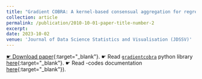 ```yaml
---
title: "Gradient COBRA: A kernel-based consensual aggregation for regression"
collection: article
permalink: /publication/2010-10-01-paper-title-number-2
excerpt: 
date: 2023-10-02
venue: 'Journal of Data Science Statistics and Visualisation (JDSSV)'
---
```


[&#9755; Download paper](https://jdssv.org/index.php/jdssv/article/view/70){:target="_blank"}.  &#9755; Read [`gradientcobra`](https://pypi.org/project/gradientcobra/?fbclid=IwAR0_h2LPv8zaAIP-pPs5rXc_xX7Yi-hKFHFY0tLf5_Xg21n0zshw-0Bn348) python library [here](/files/CodesPhD/gradientcobra_doc.html){:target="_blank"}. &#9755; Read <i class="fab fa-r-project"></i>-codes documentation [here](/files/CodesPhD/KernelAggReg.html){:target="_blank"}).
